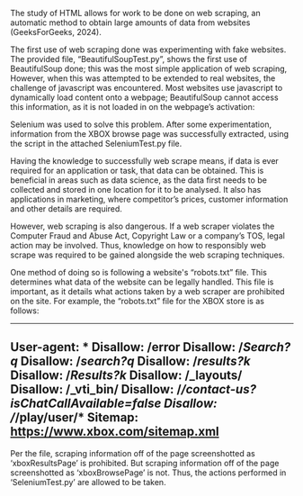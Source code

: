The study of HTML allows for work to be done on web scraping, an automatic method to obtain large amounts of data from websites (GeeksForGeeks, 2024). 

The first use of web scraping done was experimenting with fake websites. The provided file, “BeautifulSoupTest.py”, shows the first use of BeautifulSoup done; this was the most simple application of web scraping, 
However, when this was attempted to be extended to real websites, the challenge of javascript was encountered. Most websites use javascript to dynamically load content onto a webpage; BeautifulSoup cannot access this information, as it is not loaded in on the webpage’s activation:  

Selenium was used to solve this problem. After some experimentation, information from the XBOX browse page was successfully extracted, using the script in the attached SeleniumTest.py file. 

Having the knowledge to successfully web scrape means, if data is ever required for an application or task, that data can be obtained. This is beneficial in areas such as data science, as the data first needs to be collected and stored in one location for it to be analysed. It also has applications in marketing, where competitor’s prices, customer information and other details are required. 

However, web scraping is also dangerous. If a web scraper violates the Computer Fraud and Abuse Act, Copyright Law or a company’s TOS, legal action may be involved. Thus, knowledge on how to responsibly web scrape was required to be gained alongside the web scraping techniques. 

One method of doing so is following a website's “robots.txt” file. This determines what data of the website can be legally handled. This file is important, as it details what actions taken by a web scraper are prohibited on the site. 
For example, the “robots.txt” file for the XBOX store is as follows:

---
User-agent: *
Disallow: /error
Disallow: /*Search?q*
Disallow: /*search?q*
Disallow: /*results?k*
Disallow: /*Results?k*
Disallow: /_layouts/
Disallow: /_vti_bin/
Disallow: /*/contact-us?isChatCallAvailable=false
Disallow: /*/play/user/*
Sitemap: https://www.xbox.com/sitemap.xml
---

Per the file, scraping information off of the page screenshotted as ‘xboxResultsPage’ is prohibited. But scraping information off of the page screenshotted as ‘xboxBrowsePage’ is not. Thus, the actions performed in ‘SeleniumTest.py’ are allowed to be taken. 
